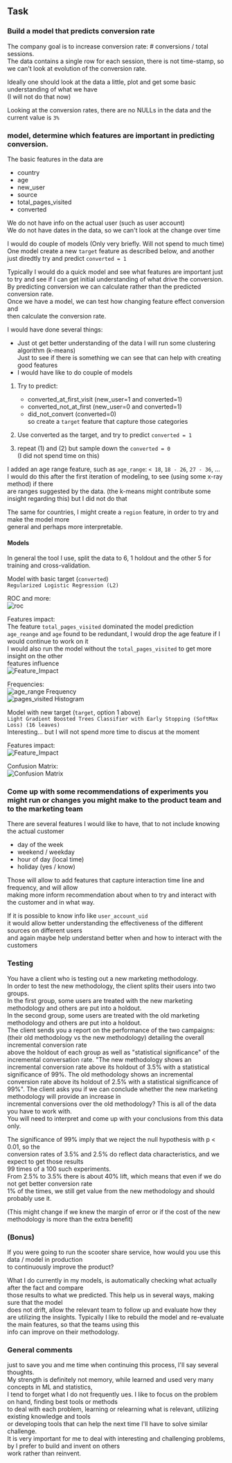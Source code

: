 ## Task

### Build a model that predicts conversion rate

The company goal is to increase conversion rate: # conversions / total sessions.   
The data contains a single row for each session, there is not time-stamp, so we can't look at evolution of 
the conversion rate. 

Ideally one should look at the data a little, plot and get some basic understanding of what we have   
(I will not do that now)   

Looking at the conversion rates, there are no NULLs in the data and the current value is `3%`   


### model, determine which features are important in predicting conversion.
The basic features in the data are   
- country    
- age                 
- new_user             
- source              
- total_pages_visited   
- converted           


We do not have info on the actual user (such as user account)   
We do not have dates in the data, so we can't look at the change over time  

I would do couple of models (Only very briefly. Will not spend to much time)   
One model create a new `target` feature as described below, and another just diredtly try and predict `converted = 1`    
  
Typically I would do a quick model and see what features are important just to try and 
see if I can get initial understanding of what drive the conversion.
By predicting conversion we can calculate rather than the predicted conversion rate.   
Once we have a model, we can test how changing feature effect conversion and   
then calculate the conversion rate.

I would have done several things:   
- Just ot get better understanding of the data I will run some clustering algorithm (k-means)   
   Just to see if there is something we can see that can help with creating good features
- I would have like to do couple of models   
1) Try to predict:   
   - converted_at_first_visit (new_user=1 and converted=1)   
   - converted_not_at_first (new_user=0 and converted=1)   
   - did_not_convert (converted=0)   
   so create a `target` feature that capture those categories   

2) Use converted as the target, and try to predict `converted = 1`   

3) repeat (1) and (2) but sample down the `converted = 0`    
   (I did not spend time on this)


I added an age range feature, such as `age_range`: `< 18`, `18 - 26`, `27 - 36`, ...   
I would do this after the first iteration of modeling, to see (using some x-ray method) if there   
are ranges suggested by the data. (the k-means might contribute some insight regarding this) but I did not do that     

The same for countries, I might create a `region` feature, in order to try and make the model more  
general and perhaps more interpretable. 

#### Models 
In general the tool I use, split the data to 6, 1 holdout and the other 5 for training and cross-validation.

Model with basic target (`converted`)   
`Regularized Logistic Regression (L2)`     

ROC and more:   
![roc](https://github.com/clearbrain/clearbrain-data-science-challenge-youdar/blob/master/images/roc_and_more_-_all_data_-_basic_target.png "ROC and more")   

Features impact:   
The feature `total_pages_visited` dominated the model prediction   
`age_reange` and `age` found to be redundant, I would drop the age feature if I would continue to work on it    
I would also run the model without the `total_pages_visited` to get more insight on the other   
features influence   
![Feature_Impact](https://github.com/clearbrain/clearbrain-data-science-challenge-youdar/blob/master/images/Regularized_Logistic_Regression_Feature_Impact_-_all_data_-_basic_target.png "Feature_Impact")   


Frequencies:   
![age_range Frequency](https://github.com/clearbrain/clearbrain-data-science-challenge-youdar/blob/master/images/Feature_age_range_Frequency_Values_-_all_data_-_basic_target.png "age_range Frequency")   
![pages_visited Histogram](https://github.com/clearbrain/clearbrain-data-science-challenge-youdar/blob/master/images/Feature_total_pages_visited_Histogram_-_all_data_-_basic_target.png "pages_visited Histogram")   


Model with new target (`target`, option 1 above)   
`Light Gradient Boosted Trees Classifier with Early Stopping (SoftMax Loss) (16 leaves)`   
Interesting... but I will not spend more time to discus at the moment   

Features impact:  
![Feature_Impact](https://github.com/clearbrain/clearbrain-data-science-challenge-youdar/blob/master/images/Light_Gradient_Boosted_Trees_Classifier_all-data_-modified_target.png "Feature_Impact")      

Confusion Matrix:   
![Confusion Matrix](https://github.com/clearbrain/clearbrain-data-science-challenge-youdar/blob/master/images/Light_grad_Confusion_Matrix_all-data_-modified_target.png "Confusion Matrix")   
   
 


### Come up with some recommendations of experiments you might run or changes you might make to the product team and to the marketing team   
There are several features I would like to have, that to not include knowing the actual customer   
- day of the week   
- weekend / weekday  
- hour of day (local time)
- holiday (yes / know)

Those will allow to add features that capture interaction time line and frequency, and will allow   
making more inform recommendation about when to try and interact with the customer and in what way.   

If it is possible to know info like `user_account_uid`   
it would allow better understanding the effectiveness of the different sources on different users   
and again maybe help understand better when and how to interact with the customers      

### Testing
You have a client who is testing out a new marketing methodology.   
In order to test the new methodology, the client splits their users into two groups.   
In the first group, some users are treated with the new marketing methodology and others are put into a holdout.   
In the second group, some users are treated with the old marketing methodology and others are put into a holdout.   
The client sends you a report on the performance of the two campaigns:   
   (their old methodology vs the new methodology) detailing the overall incremental conversion rate   
   above the holdout of each group as well as "statistical significance" of the incremental conversation rate. 
   "The new methodology shows an incremental conversion rate above its holdout of 3.5% 
   with a statistical significance of 99%. The old methodology shows an incremental conversion rate above 
   its holdout of 2.5% with a statistical significance of 99%". 
The client asks you if we can conclude whether the new marketing methodology will provide an increase in   
incremental conversions over the old methodology? This is all of the data you have to work with.    
You will need to interpret and come up with your conclusions from this data only.

The significance of 99% imply that we reject the null hypothesis with p < 0.01, so the   
conversion rates of 3.5% and 2.5% do reflect data characteristics, and we expect to get those results  
99 times of a 100 such experiments.   
From 2.5% to 3.5% there is about 40% lift, which means that even if we do not get better conversion rate   
1% of the times, we still get value from the new methodology and should probably use it.

(This might change if we knew the margin of error or if the cost of the new methodology is more than the extra benefit)              

### (Bonus) 
If you were going to run the scooter share service, how would you use this data / model in production    
to continuously improve the product?

What I do currently in my models, is automatically checking what actually after the fact and compare   
those results to what we predicted. This help us in several ways, making sure that the model   
does not drift, allow the relevant team to follow up and evaluate how they are utilizing the insights. 
Typically I like to rebuild the model and re-evaluate the main features, so that the teams using this   
info can improve on their methodology.   

### General comments
just to save you and me time when continuing this process, I'll say several thoughts.   
My strength is definitely not memory, while learned and used very many concepts in ML and statistics,   
I tend to forget what I do not frequently ues. I like to focus on the problem on hand, finding best tools or methods     
to deal with each problem, learning or relearning what is relevant, utilizing existing knowledge and tools   
or developing tools that can help the next time I'll have to solve similar challenge.   
It is very important for me to deal with interesting and challenging problems, by I prefer to build and invent on others    
work rather than reinvent.   
